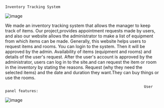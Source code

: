                                                                     Inventory Tracking System
                                                                  
![image](https://user-images.githubusercontent.com/42066464/163713065-47fa6671-e109-41c2-af60-9135a3eadc54.png)

We made an inventory tracking system that allows the manager to keep track of items. Our project,provides appointment requests made by users, and also our website allows the administrator to make a list of equipment from which items can be made. Generally, this website helps users to request items and rooms. You can login to the system. Then it will be approved by the admin. Availability of items (equipment and rooms) and details of the user's request. After the user's account is approved by the administrator, users can log in to the site.and can request the item or room in the inventory by stating the reasons. Request (why they need the selected items) and the date and duration they want.They can buy things or use the rooms.

                                                                   User panel features:
                                                                
![image](https://user-images.githubusercontent.com/42066464/163713196-ac6ca745-8990-4895-8c35-9cde3161dac7.png)


